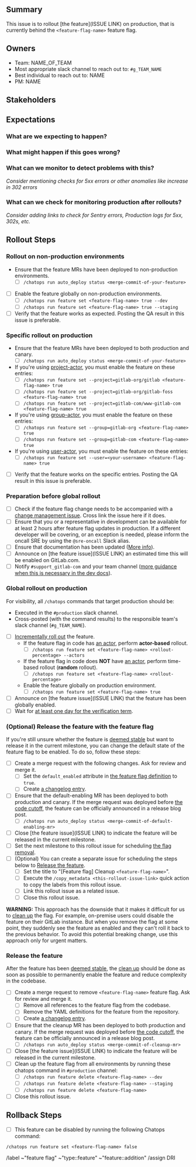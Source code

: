 <!-- Title suggestion: [Feature flag] Enable description of feature -->

## Summary

This issue is to rollout [the feature](ISSUE LINK) on production,
that is currently behind the `<feature-flag-name>` feature flag.

<!-- Short description of what the feature is about and link to relevant other issues. -->

## Owners

- Team: NAME_OF_TEAM
- Most appropriate slack channel to reach out to: `#g_TEAM_NAME`
- Best individual to reach out to: NAME
- PM: NAME

## Stakeholders

<!--
Are there any other stages or teams involved that need to be kept in the loop?

- Name of a PM
- The Support Team
- The Delivery Team
-->

## Expectations

### What are we expecting to happen?

<!-- Describe the expected outcome when rolling out this feature -->

### What might happen if this goes wrong?

<!-- Should the feature flag be turned off? Any MRs that need to be rolled back? Communication that needs to happen? What are some things you can think of that could go wrong - data loss or broken pages? -->

### What can we monitor to detect problems with this?

<!-- Which dashboards from https://dashboards.gitlab.net are most relevant? -->
_Consider mentioning checks for 5xx errors or other anomalies like increase in 302 errors_

### What can we check for monitoring production after rollouts?

_Consider adding links to check for Sentry errors, Production logs for 5xx, 302s, etc._

## Rollout Steps

### Rollout on non-production environments

- Ensure that the feature MRs have been deployed to non-production environments.
    - [ ] `/chatops run auto_deploy status <merge-commit-of-your-feature>`
- [ ] Enable the feature globally on non-production environments.
    - [ ] `/chatops run feature set <feature-flag-name> true --dev`
    - [ ] `/chatops run feature set <feature-flag-name> true --staging`
- [ ] Verify that the feature works as expected. Posting the QA result in this issue is preferable.

### Specific rollout on production

- Ensure that the feature MRs have been deployed to both production and canary.
    - [ ] `/chatops run auto_deploy status <merge-commit-of-your-feature>`
- If you're using [project-actor](https://docs.gitlab.com/ee/development/feature_flags/#feature-actors), you must enable the feature on these entries:
    - [ ] `/chatops run feature set --project=gitlab-org/gitlab <feature-flag-name> true`
    - [ ] `/chatops run feature set --project=gitlab-org/gitlab-foss <feature-flag-name> true`
    - [ ] `/chatops run feature set --project=gitlab-com/www-gitlab-com <feature-flag-name> true`
- If you're using [group-actor](https://docs.gitlab.com/ee/development/feature_flags/#feature-actors), you must enable the feature on these entries:
    - [ ] `/chatops run feature set --group=gitlab-org <feature-flag-name> true`
    - [ ] `/chatops run feature set --group=gitlab-com <feature-flag-name> true`
- If you're using [user-actor](https://docs.gitlab.com/ee/development/feature_flags/#feature-actors), you must enable the feature on these entries:
    - [ ] `/chatops run feature set --user=<your-username> <feature-flag-name> true`
- [ ] Verify that the feature works on the specific entries. Posting the QA result in this issue is preferable.

### Preparation before global rollout

- [ ] Check if the feature flag change needs to be accompanied with a
  [change management issue](https://about.gitlab.com/handbook/engineering/infrastructure/change-management/#feature-flags-and-the-change-management-process).
  Cross link the issue here if it does.
- [ ] Ensure that you or a representative in development can be available for at least 2 hours after feature flag updates in production.
  If a different developer will be covering, or an exception is needed, please inform the oncall SRE by using the `@sre-oncall` Slack alias.
- [ ] Ensure that documentation has been updated ([More info](https://docs.gitlab.com/ee/development/documentation/feature_flags.html#features-that-became-enabled-by-default)).
- [ ] Announce on [the feature issue](ISSUE LINK) an estimated time this will be enabled on GitLab.com.
- [ ] Notify `#support_gitlab-com` and your team channel ([more guidance when this is necessary in the dev docs](https://docs.gitlab.com/ee/development/feature_flags/controls.html#communicate-the-change)).

### Global rollout on production

For visibility, all `/chatops` commands that target production should be:

- Executed in the `#production` slack channel.
- Cross-posted (with the command results) to the responsible team's slack channel (`#g_TEAM_NAME`).

- [ ] [Incrementally roll out](https://docs.gitlab.com/ee/development/feature_flags/controls.html#process) the feature.
  - If the feature flag in code has [an actor](https://docs.gitlab.com/ee/development/feature_flags/#feature-actors), perform **actor-based** rollout.
    - [ ] `/chatops run feature set <feature-flag-name> <rollout-percentage> --actors`
  - If the feature flag in code does **NOT** have [an actor](https://docs.gitlab.com/ee/development/feature_flags/#feature-actors), perform time-based rollout (**random** rollout).
    - [ ] `/chatops run feature set <feature-flag-name> <rollout-percentage>`
  - Enable the feature globally on production environment.
    - [ ] `/chatops run feature set <feature-flag-name> true`
- [ ] Announce on [the feature issue](ISSUE LINK) that the feature has been globally enabled.
- [ ] Wait for [at least one day for the verification term](https://about.gitlab.com/handbook/product-development-flow/feature-flag-lifecycle/#including-a-feature-behind-feature-flag-in-the-final-release).

### (Optional) Release the feature with the feature flag

If you're still unsure whether the feature is [deemed stable](https://about.gitlab.com/handbook/product-development-flow/feature-flag-lifecycle/#including-a-feature-behind-feature-flag-in-the-final-release)
but want to release it in the current milestone, you can change the default state of the feature flag to be enabled.
To do so, follow these steps:

- [ ] Create a merge request with the following changes. Ask for review and merge it.
    - [ ] Set the `default_enabled` attribute in [the feature flag definition](https://docs.gitlab.com/ee/development/feature_flags/#feature-flag-definition-and-validation) to `true`.
    - [ ] Create [a changelog entry](https://docs.gitlab.com/ee/development/feature_flags/#changelog).
- [ ] Ensure that the default-enabling MR has been deployed to both production and canary.
      If the merge request was deployed before [the code cutoff](https://about.gitlab.com/handbook/engineering/releases/#self-managed-releases-1),
      the feature can be officially announced in a release blog post.
    - [ ] `/chatops run auto_deploy status <merge-commit-of-default-enabling-mr>`
- [ ] Close [the feature issue](ISSUE LINK) to indicate the feature will be released in the current milestone.
- [ ] Set the next milestone to this rollout issue for scheduling [the flag removal](#release-the-feature).
- [ ] (Optional) You can create a separate issue for scheduling the steps below to [Release the feature](#release-the-feature).
    - [ ] Set the title to "[Feature flag] Cleanup `<feature-flag-name>`".
    - [ ] Execute the `/copy_metadata <this-rollout-issue-link>` quick action to copy the labels from this rollout issue.
    - [ ] Link this rollout issue as a related issue.
    - [ ] Close this rollout issue.

**WARNING:** This approach has the downside that it makes it difficult for us to
[clean up](https://docs.gitlab.com/ee/development/feature_flags/controls.html#cleaning-up) the flag.
For example, on-premise users could disable the feature on their GitLab instance. But when you
remove the flag at some point, they suddenly see the feature as enabled and they can't roll it back
to the previous behavior. To avoid this potential breaking change, use this approach only for urgent
matters.

### Release the feature

After the feature has been [deemed stable](https://about.gitlab.com/handbook/product-development-flow/feature-flag-lifecycle/#including-a-feature-behind-feature-flag-in-the-final-release),
the [clean up](https://docs.gitlab.com/ee/development/feature_flags/controls.html#cleaning-up)
should be done as soon as possible to permanently enable the feature and reduce complexity in the
codebase.

<!-- The checklist here is to help stakeholders keep track of the feature flag status -->
- [ ] Create a merge request to remove `<feature-flag-name>` feature flag. Ask for review and merge it.
    - [ ] Remove all references to the feature flag from the codebase.
    - [ ] Remove the YAML definitions for the feature from the repository.
    - [ ] Create [a changelog entry](https://docs.gitlab.com/ee/development/feature_flags/#changelog).
- [ ] Ensure that the cleanup MR has been deployed to both production and canary.
      If the merge request was deployed before [the code cutoff](https://about.gitlab.com/handbook/engineering/releases/#self-managed-releases-1),
      the feature can be officially announced in a release blog post.
    - [ ] `/chatops run auto_deploy status <merge-commit-of-cleanup-mr>`
- [ ] Close [the feature issue](ISSUE LINK) to indicate the feature will be released in the current milestone.
- [ ] Clean up the feature flag from all environments by running these chatops command in `#production` channel:
    - [ ] `/chatops run feature delete <feature-flag-name> --dev`
    - [ ] `/chatops run feature delete <feature-flag-name> --staging`
    - [ ] `/chatops run feature delete <feature-flag-name>`
- [ ] Close this rollout issue.

## Rollback Steps

- [ ] This feature can be disabled by running the following Chatops command:

```
/chatops run feature set <feature-flag-name> false
```

/label ~"feature flag" ~"type::feature" ~"feature::addition"
/assign DRI
